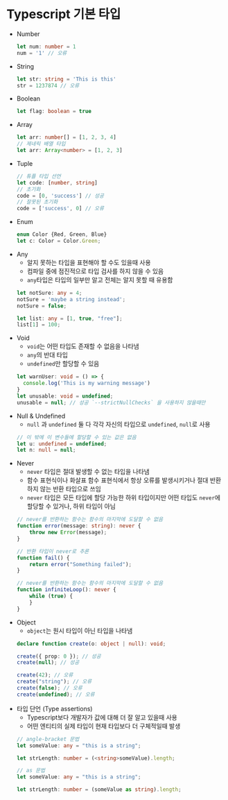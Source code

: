 # Typescript 기본 타입
- Number
  ```typescript
  let num: number = 1
  num = '1' // 오류
  ```
- String
  ```typescript
  let str: string = 'This is this'
  str = 1237874 // 오류
  ```
- Boolean
  ```typescript
  let flag: boolean = true
  ```
- Array
  ```typescript
  let arr: number[] = [1, 2, 3, 4]
  // 제네릭 배열 타입
  let arr: Array<number> = [1, 2, 3]
  ```
- Tuple
  ```typescript
  // 튜플 타입 선언
  let code: [number, string]
  // 초기화
  code = [0, 'success'] // 성공
  // 잘못된 초기화
  code = ['success', 0] // 오류
  ```
- Enum
  ```typescript
  enum Color {Red, Green, Blue}
  let c: Color = Color.Green;
  ```
- Any
  - 알지 못하는 타입을 표현해야 할 수도 있을때 사용
  - 컴파일 중에 점진적으로 타입 검사를 하지 않을 수 있음
  - `any`타입은 타입의 일부만 알고 전체는 알지 못할 때 유용함
  ```typescript
  let notSure: any = 4;
  notSure = 'maybe a string instead';
  notSure = false;

  let list: any = [1, true, "free"];
  list[1] = 100;
  ```
- Void
  - `void`는 어떤 타입도 존재할 수 없음을 나타냄
  - `any`의 반대 타입
  - `undefined`만 할당할 수 있음
  ```typescript
  let warnUser: void = () => {
    console.log('This is my warning message')
  }
  let unusable: void = undefined;
  unusable = null; // 성공 `--strictNullChecks` 을 사용하지 않을때만
  ```
- Null & Undefined
  - `null` 과 `undefined` 둘 다 각각 자신의 타입으로 `undefined`, `null`로 사용
  ```typescript
  // 이 밖에 이 변수들에 할당할 수 있는 값은 없음
  let u: undefined = undefined;
  let n: null = null;
  ```
- Never
  - `never` 타입은 절대 발생할 수 없는 타입을 나타냄
  - 함수 표현식이나 화살표 함수 표현식에서 항상 오류를 발생시키거나 절대 반환하지 않는 반환 타입으로 쓰임
  - `never` 타입은 모든 타입에 할당 가능한 하위 타입이지만 어떤 타입도 `never`에 할당할 수 있거나, 하위 타입이 아님
  ```typescript
  // never를 반환하는 함수는 함수의 마지막에 도달할 수 없음
  function error(message: string): never {
      throw new Error(message);
  }

  // 반환 타입이 never로 추론
  function fail() {
      return error("Something failed");
  }

  // never를 반환하는 함수는 함수의 마지막에 도달할 수 없음
  function infiniteLoop(): never {
      while (true) {
      }
  }
  ```
- Object
  - `object`는 원시 타입이 아닌 타입을 나타냄
  ```typescript
  declare function create(o: object | null): void;

  create({ prop: 0 }); // 성공
  create(null); // 성공

  create(42); // 오류
  create("string"); // 오류
  create(false); // 오류
  create(undefined); // 오류
  ```
- 타입 단언 (Type assertions)
  - Typescript보다 개발자가 값에 대해 더 잘 알고 있을때 사용
  - 어떤 엔티티의 실제 타입이 현재 타입보다 더 구체적일때 발생
  ```typescript
  // angle-bracket 문법
  let someValue: any = "this is a string";

  let strLength: number = (<string>someValue).length;
  
  // as 문법
  let someValue: any = "this is a string";

  let strLength: number = (someValue as string).length;
  ```